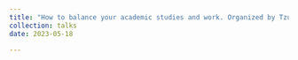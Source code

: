 ```yaml
---
title: "How to balance your academic studies and work. Organized by Tzu Chi University. Center for Faculty Development and Instructional Resources."
collection: talks
date: 2023-05-18

---
```

